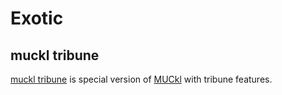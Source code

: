 # Exotic

## muckl tribune

[muckl tribune](https://github.com/devnewton/muckl_tribune) is special version of [MUCkl](http://stefan-strigler.de/muckl/) with tribune features.